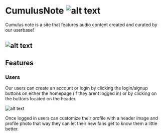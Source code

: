 [logo]: https://cdn2.iconfinder.com/data/icons/minimalism/512/soundcloud.png

# CumulusNote ![alt text][logo]

Cumulus note is a site that features audio content created and curated by our userbase!

![alt text](https://i.imgur.com/WETz7D0.jpg)
---
## Features

### Users

Our users can create an account or login by clicking the login/signup buttons on
 either the homepage (if they arent logged in) or by clicking on the buttons 
 located on the header.

![alt text](http://g.recordit.co/6ds0NNMiaT.gif)



Once logged in users can customize their profile with a header image and profile photo
that way they can let their new fans get to know them a little better. 
